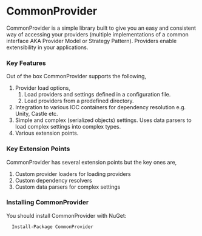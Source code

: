 # CommonProvider

CommonProvider is a simple library built to give you an easy and consistent way of accessing your providers (multiple implementations of a common interface AKA Provider Model or Strategy Pattern). Providers enable extensibility in
your applications.

### Key Features
Out of the box CommonProvider supports the following,

1. Provider load options,
    1. Load providers and settings defined in a configuration file.
    2. Load providers from a predefined directory.
2. Integration to various IOC containers for dependency resolution e.g. Unity, Castle etc.
3. Simple and complex (serialized objects) settings. Uses data parsers to load complex settings into complex types.
4. Various extension points.


### Key Extension Points
CommonProvider has several extension points but the key ones are,

1. Custom provider loaders for loading providers
2. Custom dependency resolvers
3. Custom data parsers for complex settings

### Installing CommonProvider
You should install CommonProvider with NuGet:

```
  Install-Package CommonProvider
```
